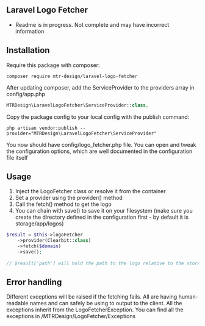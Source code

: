 ## Laravel Logo Fetcher

 - Readme is in progress. Not complete and may have incorrect information

## Installation

Require this package with composer:

```shell
composer require mtr-design/laravel-logo-fetcher
```

After updating composer, add the ServiceProvider to the providers array in config/app.php

```php
MTRDesign\LaravelLogoFetcher\ServiceProvider::class,
```

Copy the package config to your local config with the publish command:

```shell
php artisan vendor:publish --provider="MTRDesign\LaravelLogoFetcher\ServiceProvider"
```

You now should have config/logo_fetcher.php file. You can open and tweak the configuration options, which are well documented in the configuration file itself

## Usage

1. Inject the LogoFetcher class or resolve it from the container
2. Set a provider using the provider() method
3. Call the fetch() method to get the logo
4. You can chain with save() to save it on your filesystem (make sure you create the directory defined in the configuration first - by default it is storage/app/logos)

```php
$result = $this->logoFetcher
    ->provider(Clearbit::class)
    ->fetch($domain)
    ->save();
    
// $result['path'] will hold the path to the logo relative to the storage/app directory
```

## Error handling

Different exceptions will be raised if the fetching fails. All are having human-readable names and can safely be using to output to the client. All the exceptions inherit from the LogoFetcherException. You can find all the exceptions in /MTRDesign/LogoFetcher/Exceptions